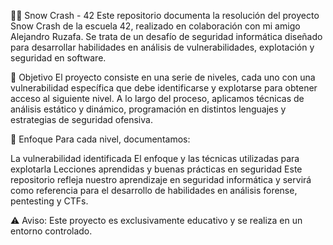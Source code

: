 🏴‍☠️ Snow Crash - 42
Este repositorio documenta la resolución del proyecto Snow Crash de la escuela 42, realizado en colaboración con mi amigo Alejandro Ruzafa. Se trata de un desafío de seguridad informática diseñado para desarrollar habilidades en análisis de vulnerabilidades, explotación y seguridad en software.

🎯 Objetivo
El proyecto consiste en una serie de niveles, cada uno con una vulnerabilidad específica que debe identificarse y explotarse para obtener acceso al siguiente nivel. A lo largo del proceso, aplicamos técnicas de análisis estático y dinámico, programación en distintos lenguajes y estrategias de seguridad ofensiva.

📌 Enfoque
Para cada nivel, documentamos:

La vulnerabilidad identificada
El enfoque y las técnicas utilizadas para explotarla
Lecciones aprendidas y buenas prácticas en seguridad
Este repositorio refleja nuestro aprendizaje en seguridad informática y servirá como referencia para el desarrollo de habilidades en análisis forense, pentesting y CTFs.

⚠️ Aviso: Este proyecto es exclusivamente educativo y se realiza en un entorno controlado.
